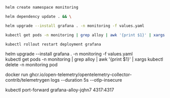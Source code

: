 ```bash
helm create namespace monitoring

helm dependency update . && \

helm upgrade --install grafana . -n monitoring -f values.yaml

kubectl get pods -n monitoring | grep alloy | awk '{print $1}' | xargs kubectl delete -n monitoring pod

kubectl rollout restart deployment grafana
```


helm upgrade --install grafana . -n monitoring -f values.yaml \
kubectl get pods -n monitoring | grep alloy | awk '{print $1}' | xargs kubectl delete -n monitoring pod


docker run ghcr.io/open-telemetry/opentelemetry-collector-contrib/telemetrygen logs --duration 5s --otlp-insecure

kubectl port-forward grafana-alloy-jqhn7 4317:4317
